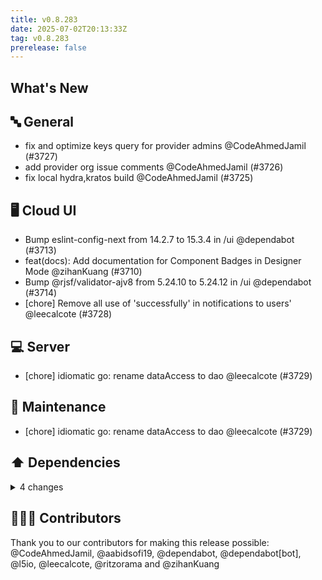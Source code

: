 ```yaml
---
title: v0.8.283
date: 2025-07-02T20:13:33Z
tag: v0.8.283
prerelease: false
---
```


## What's New
## 🔤 General
- fix and optimize keys query for provider admins @CodeAhmedJamil (#3727)
- add provider org issue comments @CodeAhmedJamil (#3726)
- fix local hydra,kratos build @CodeAhmedJamil (#3725)

## 🖥 Cloud UI

- Bump eslint-config-next from 14.2.7 to 15.3.4 in /ui @dependabot (#3713)
- feat(docs): Add documentation for Component Badges in Designer Mode @zihanKuang (#3710)
- Bump @rjsf/validator-ajv8 from 5.24.10 to 5.24.12 in /ui @dependabot (#3714)
- [chore] Remove all use of 'successfully' in notifications to users' @leecalcote (#3728)

## 💻 Server

- [chore] idiomatic go: rename dataAccess to dao  @leecalcote (#3729)

## 🧰 Maintenance

- [chore] idiomatic go: rename dataAccess to dao  @leecalcote (#3729)

## ⬆️ Dependencies

<details>
<summary>4 changes</summary>

- Bump github.com/bradleyfalzon/ghinstallation/v2 from 2.11.0 to 2.16.0 @dependabot (#3556)
- Bump eslint-config-next from 14.2.7 to 15.3.4 in /ui @dependabot (#3713)
- Bump golang.org/x/net from 0.40.0 to 0.41.0 @dependabot (#3711)
- Bump @rjsf/validator-ajv8 from 5.24.10 to 5.24.12 in /ui @dependabot (#3714)
</details>

## 👨🏽‍💻 Contributors

Thank you to our contributors for making this release possible:
@CodeAhmedJamil, @aabidsofi19, @dependabot, @dependabot[bot], @l5io, @leecalcote, @ritzorama and @zihanKuang

